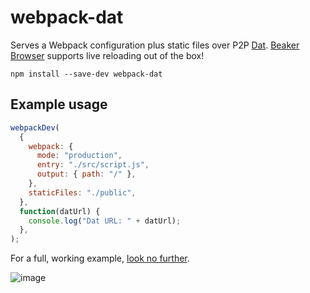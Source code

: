 # webpack-dat

Serves a Webpack configuration plus static files over P2P [Dat](https://datproject.org/). [Beaker Browser](https://beakerbrowser.com/) supports live reloading out of the box!

    npm install --save-dev webpack-dat

## Example usage

```js
webpackDev(
  {
    webpack: {
      mode: "production",
      entry: "./src/script.js",
      output: { path: "/" },
    },
    staticFiles: "./public",
  },
  function(datUrl) {
    console.log("Dat URL: " + datUrl);
  },
);
```

For a full, working example, [look no further](./example).

![image](https://user-images.githubusercontent.com/1734555/37879164-56008eaa-3074-11e8-9664-afa67c75c7ce.png)
